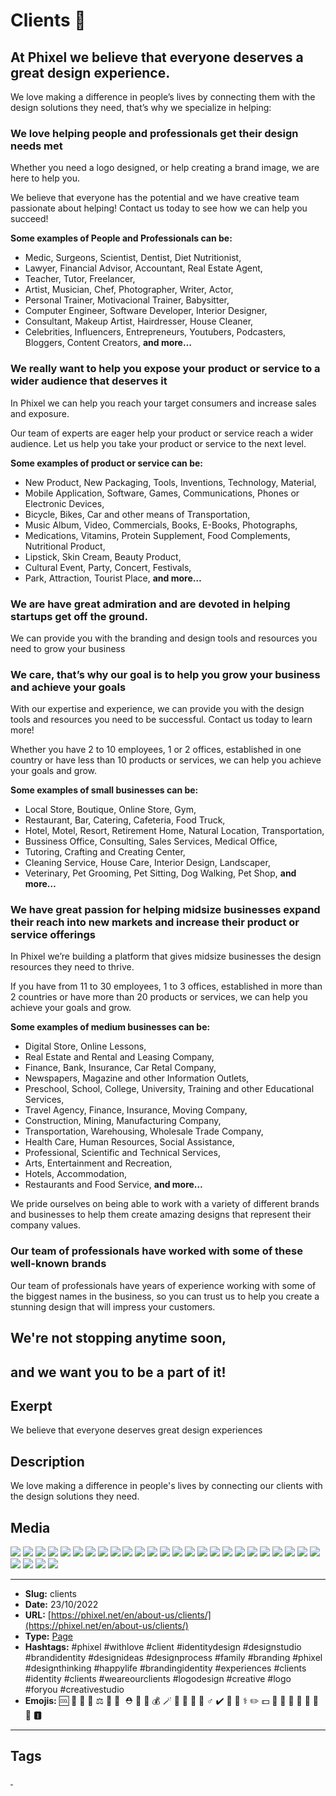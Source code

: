 # Clients 🤝
## At Phixel we believe that everyone deserves a great design experience.

We love making a difference in people’s lives by connecting them with the design solutions they need, that’s why we specialize in helping:

### We love helping people and professionals get their design needs met

Whether you need a logo designed, or help creating a brand image, we are here to help you.

We believe that everyone has the potential and we have creative team passionate about helping! Contact us today to see how we can help you succeed!

**Some examples of People and Professionals can be:**

- Medic, Surgeons, Scientist, Dentist, Diet Nutritionist,
- Lawyer, Financial Advisor, Accountant, Real Estate Agent,
- Teacher, Tutor, Freelancer,
- Artist, Musician, Chef, Photographer, Writer, Actor,
- Personal Trainer, Motivacional Trainer, Babysitter,
- Computer Engineer, Software Developer, Interior Designer,
- Consultant, Makeup Artist, Hairdresser, House Cleaner,
- Celebrities, Influencers, Entrepreneurs, Youtubers, Podcasters, Bloggers, Content Creators,
**and more…**

### We really want to help you expose your product or service to a wider audience that deserves it

In Phixel we can help you reach your target consumers and increase sales and exposure.

Our team of experts are eager help your product or service reach a wider audience. Let us help you take your product or service to the next level.

**Some examples of product or service can be:**

- New Product, New Packaging, Tools, Inventions, Technology, Material,
- Mobile Application, Software, Games, Communications, Phones or Electronic Devices,
- Bicycle, Bikes, Car and other means of Transportation,
- Music Album, Video, Commercials, Books, E-Books, Photographs,
- Medications, Vitamins, Protein Supplement, Food Complements, Nutritional Product,
- Lipstick, Skin Cream, Beauty Product,
- Cultural Event, Party, Concert, Festivals,
- Park, Attraction, Tourist Place,
**and more…**

### We are have great admiration and are devoted in helping startups get off the ground.

We can provide you with the branding and design tools and resources you need to grow your business

### We care, that’s why our goal is to help you grow your business and achieve your goals

With our expertise and experience, we can provide you with the design tools and resources you need to be successful. Contact us today to learn more!

Whether you have 2 to 10 employees, 1 or 2 offices, established in one country or have less than 10 products or services, we can help you achieve your goals and grow.

**Some examples of small businesses can be:**

- Local Store, Boutique, Online Store, Gym,
- Restaurant, Bar, Catering, Cafeteria, Food Truck,
- Hotel, Motel, Resort, Retirement Home, Natural Location, Transportation,
- Bussiness Office, Consulting, Sales Services, Medical Office,
- Tutoring, Crafting and Creating Center,
- Cleaning Service, House Care, Interior Design, Landscaper,
- Veterinary, Pet Grooming, Pet Sitting, Dog Walking, Pet Shop,
**and more…**

### We have great passion for helping midsize businesses expand their reach into new markets and increase their product or service offerings

In Phixel we’re building a platform that gives midsize businesses the design resources they need to thrive.

If you have from 11 to 30 employees, 1 to 3 offices, established in more than 2 countries or have more than 20 products or services, we can help you achieve your goals and grow.

**Some examples of medium businesses can be:**

- Digital Store, Online Lessons,
- Real Estate and Rental and Leasing Company,
- Finance, Bank, Insurance, Car Retal Company,
- Newspapers, Magazine and other Information Outlets,
- Preschool, School, College, University, Training and other Educational Services,
- Travel Agency, Finance, Insurance, Moving Company,
- Construction, Mining, Manufacturing Company,
- Transportation, Warehousing, Wholesale Trade Company,
- Health Care, Human Resources, Social Assistance,
- Professional, Scientific and Technical Services,
- Arts, Entertainment and Recreation,
- Hotels, Accommodation,
- Restaurants and Food Service,
**and more…**

We pride ourselves on being able to work with a variety of different brands and businesses to help them create amazing designs that represent their company values.

### Our team of professionals have worked with some of these well-known brands

Our team of professionals have years of experience working with some of the biggest names in the business, so you can trust us to help you create a stunning design that will impress your customers.

## We're not stopping anytime soon,
and we want you to be a part of it!
------------
## Exerpt
We believe that everyone deserves great design experiences
## Description
We love making a difference in people's lives by connecting our clients with the design solutions they need.
## Media
<img src="media/31a2e984/clients.jpg">
<img src="media/d110d0e7/logo-alpina.png">
<img src="media/914991f9/logo-argos.png">
<img src="media/6d18b5b6/logo-bancoldex.png">
<img src="media/dbfdf078/logo-bancolombia.png">
<img src="media/8689cd03/logo-bavaria.png">
<img src="media/6570cabb/logo-berlinas.png">
<img src="media/6fc73d17/logo-caf.png">
<img src="media/4ac325a5/logo-camara-de-comercio-bogota.png">
<img src="media/60422c93/logo-citroen.png">
<img src="media/ab268d9d/logo-creamhelado.png">
<img src="media/0891e4d7/logo-davivienda.png">
<img src="media/4603b16a/logo-delipavo.png">
<img src="media/566dd626/logo-dove.png">
<img src="media/7f9cbfa4/logo-drummond.png">
<img src="media/8d3c8c55/logo-ecopetrol.png">
<img src="media/b49497f9/logo-huggies.png">
<img src="media/f14cbad5/logo-hyundai.png">
<img src="media/77d256af/logo-isa.png">
<img src="media/d074f1bc/logo-lafayette.png">
<img src="media/8cb10ce3/logo-movistar.png">
<img src="media/ece5c15c/logo-nestle.png">
<img src="media/62173b1b/logo-renault.png">
<img src="media/1b0bcd26/logo-seguros-bolivar.png">
<img src="media/0e8fe3bf/logo-soho.png">
<img src="media/428c3b60/logo-telefonica.png">
<img src="media/a8f4107f/logo-tigo.png">
<img src="media/8b0396eb/logo-une.png">
<img src="media/ff9615bb/logo-xbox.png">

------------
- **Slug:** clients
- **Date:** 23/10/2022
- **URL:** [https://phixel.net/en/about-us/clients/](https://phixel.net/en/about-us/clients/)
- **Type:** [Page](#page)
- **Hashtags:** #phixel #withlove #client #identitydesign #designstudio #brandidentity #designideas #designprocess #family #branding #phixel #designthinking #happylife #brandingidentity #experiences #clients #identity #clients #weareourclients #logodesign #creative #logo #foryou #creativestudio
- **Emojis:** 🆒 🔬 👨 🏻 ⚖️ 🏫 👧 ️️ ⛑️ 🏾 🚒 💰 🪄 🧑 ‍✈ 🚀 🧔 ‍♂ ✔️ 🎨 👩 ⚕️ ✏️ 💵 🤝 💼 💊 🤵 🌾 🍳 🎉 🅸

------------
## Tags
[ ](# )
